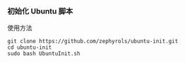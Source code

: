 ### 初始化 Ubuntu 脚本

使用方法

```shell
git clone https://github.com/zephyrols/ubuntu-init.git
cd ubuntu-init
sudo bash UbuntuInit.sh
```

